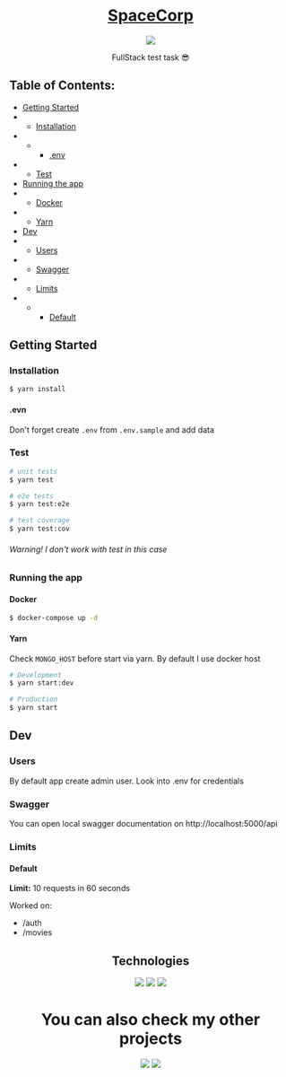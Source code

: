 <a href="https://jourloy.com/">
	<h1 align="center">
		SpaceCorp
	</h1>
</a>

<p align="center">
	<a href="" target="_blank"><img src="https://img.shields.io/github/v/tag/jourloy/SpaceCorpTask?color=red&label=version&style=for-the-badge&labelColor=000000"/></a>
</p>

<p align="center">FullStack test task 😎</p>

## Table of Contents:

- [Getting Started](#getting-started)
- - [Installation](#installation)
- - - [.env](#evn)
- - [Test](test)
- [Running the app](#running-the-app)
- - [Docker](#docker)
- - [Yarn](#yarn)
- [Dev](#dev)
- - [Users](#users)
- - [Swagger](#swagger)
- - [Limits](#limits)
- - - [Default](#default)

## Getting Started

### Installation

```bash
$ yarn install
```

#### .evn

Don't forget create `.env` from `.env.sample` and add data

### Test

```bash
# unit tests
$ yarn test

# e2e tests
$ yarn test:e2e

# test coverage
$ yarn test:cov
```

###### Warning! I don't work with test in this case

### Running the app

#### Docker

```bash
$ docker-compose up -d
```

#### Yarn

Check `MONGO_HOST` before start via yarn. By default I use docker host

```bash
# Development
$ yarn start:dev

# Production
$ yarn start
```

## Dev

### Users

By default app create admin user. Look into .env for credentials

### Swagger

You can open local swagger documentation on http://localhost:5000/api

### Limits

#### Default

**Limit:** 10 requests in 60 seconds

Worked on:

- /auth
- /movies

<h2 align="center">
	Technologies
</h2>

<div align="center">
	<a href="" target="_blank"><img src="https://img.shields.io/static/v1?label=&message=NEST.js&logo=nestjs&style=for-the-badge&labelColor=000000&color=000000"/></a>
	<a href="" target="_blank"><img src="https://img.shields.io/static/v1?label=&message=Docker&logo=Docker&style=for-the-badge&labelColor=000000&color=000000"/></a>
	<a href="" target="_blank"><img src="https://img.shields.io/static/v1?label=&message=Mongo&logo=MongoDB&style=for-the-badge&labelColor=000000&color=000000"/></a>
</div>

<h1 align="center">
	You can also check my other projects
</h1>

<div align="center">
	<a href="https://github.com/Jourloy/Backend" target="_blank"><img src="https://img.shields.io/static/v1?label=&message=Backend&style=for-the-badge&labelColor=000000&color=000000"/></a>
	<a href="https://github.com/Jourloy/Frontend" target="_blank"><img src="https://img.shields.io/static/v1?label=&message=Frontend&style=for-the-badge&labelColor=000000&color=000000"/></a>
</div>